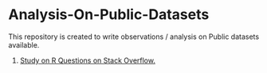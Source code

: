 # Analysis-On-Public-Datasets
This repository is created to write observations / analysis on Public datasets available.

1) [Study on R Questions on Stack Overflow.](https://shahronak47.wordpress.com/2017/11/18/study-on-r-questions-on-stack-overflow/)
